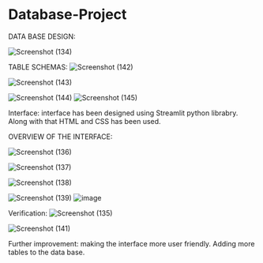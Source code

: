# Database-Project
DATA BASE DESIGN:

![Screenshot (134)](https://github.com/pythonworl/Database-Project/assets/115520031/a47b2158-dcdc-44c5-9a0b-ee4e401d456d)

TABLE SCHEMAS:
![Screenshot (142)](https://github.com/pythonworl/Database-Project/assets/115520031/fd2eaf15-2848-44e6-a23f-1e93e324e168)

![Screenshot (143)](https://github.com/pythonworl/Database-Project/assets/115520031/6c26dd50-c989-42ac-a2cb-8241df7fbcd5)

![Screenshot (144)](https://github.com/pythonworl/Database-Project/assets/115520031/a66a7692-dcd1-458b-a472-b0ccaa531600)
![Screenshot (145)](https://github.com/pythonworl/Database-Project/assets/115520031/39d5d880-04e8-47ba-911f-d46da5fd6af0)

Interface:
interface has been designed using Streamlit python librabry. 
Along with that HTML and CSS has been used.


OVERVIEW OF THE INTERFACE: 

![Screenshot (136)](https://github.com/pythonworl/Database-Project/assets/115520031/1df379aa-59a0-435c-81ec-83304e5375ff)

![Screenshot (137)](https://github.com/pythonworl/Database-Project/assets/115520031/d5d6f0bf-9f94-462a-b923-9d6e5ac9f3e5)

![Screenshot (138)](https://github.com/pythonworl/Database-Project/assets/115520031/9fe7c533-cbdc-4f9d-9d59-c408e69fda75)

![Screenshot (139)](https://github.com/pythonworl/Database-Project/assets/115520031/5ec67680-962b-4060-807f-7c6ea4213838)
![image](https://github.com/pythonworl/Database-Project/assets/115520031/bf5559a6-5745-4d58-8f13-2c80066c4781)

Verification:
![Screenshot (135)](https://github.com/pythonworl/Database-Project/assets/115520031/e61f8b4c-9db6-4da2-ba1e-26a39fad5a7e)

![Screenshot (141)](https://github.com/pythonworl/Database-Project/assets/115520031/c95c6c29-9329-443b-a6b9-0a8068046e05)

Further improvement:
making the interface more user friendly.
Adding more tables to the data base.

